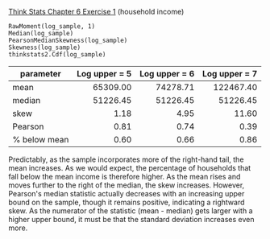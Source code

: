 [Think Stats Chapter 6 Exercise 1](http://greenteapress.com/thinkstats2/html/thinkstats2007.html#toc60) (household income)

    RawMoment(log_sample, 1)
    Median(log_sample)
    PearsonMedianSkewness(log_sample)
    Skewness(log_sample)
    thinkstats2.Cdf(log_sample)


parameter | Log upper = 5 | Log upper = 6 | Log upper = 7 
---|---:|---:|---:
mean | 65309.00 | 74278.71 | 122467.40 
median | 51226.45 | 51226.45 | 51226.45 
skew | 1.18 | 4.95 | 11.60
Pearson | 0.81| 0.74 | 0.39
% below mean | 0.60 | 0.66 | 0.86

Predictably, as the sample incorporates more of the right-hand tail, the mean increases. As we would expect, the percentage of households that fall below the mean income is therefore higher. As the mean rises and moves further to the right of the median, the skew increases. However, Pearson's median statistic actually decreases with an increasing upper bound on the sample, though it remains positive, indicating a rightward skew. As the numerator of the statistic (mean - median) gets larger with a higher upper bound, it must be that the standard deviation increases even more. 
